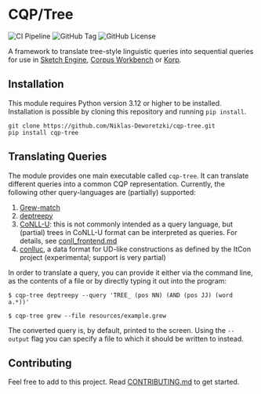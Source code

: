 # CQP/Tree

![CI Pipeline](https://github.com/Niklas-Deworetzki/ctp/actions/workflows/automation.yml/badge.svg?branch=main)
![GitHub Tag](https://img.shields.io/github/v/tag/Niklas-Deworetzki/cqp-tree)
![GitHub License](https://img.shields.io/github/license/Niklas-Deworetzki/cqp-tree)

A framework to translate tree-style linguistic queries into sequential queries for use in [Sketch Engine](https://www.sketchengine.eu/), [Corpus Workbench](https://cwb.sourceforge.io/) or [Korp](https://spraakbanken.gu.se/korp).

## Installation

This module requires Python version 3.12 or higher to be installed.
Installation is possible by cloning this repository and running `pip install`.

```shell
git clone https://github.com/Niklas-Deworetzki/cqp-tree.git
pip install cqp-tree
```

## Translating Queries

The module provides one main executable called `cqp-tree`.
It can translate different queries into a common CQP representation.
Currently, the following other query-languages are (partially) supported:
1. [Grew-match](https://match.grew.fr/)
2. [deptreepy](https://github.com/aarneranta/deptreepy/tree/main)
3. [CoNLL-U](https://universaldependencies.org/format.html): this is not commonly intended as a query language, but (partial) trees in CoNLL-U format can be interpreted as queries. For details, see [conll_frontend.md](conll_frontend.md)
4. [conlluc](https://github.com/LaboratorioSperimentale/adoc), a data format for UD-like constructions as defined by the ItCon project (experimental; support is very partial)

In order to translate a query, you can provide it either via the command line, as the contents of a file or by directly typing it out into the program:

```shell
$ cqp-tree deptreepy --query 'TREE_ (pos NN) (AND (pos JJ) (word a.*))'
```

```shell
$ cqp-tree grew --file resources/example.grew
```

The converted query is, by default, printed to the screen.
Using the `--output` flag you can specify a file to which it should be written to instead.

## Contributing

Feel free to add to this project.
Read [CONTRIBUTING.md](CONTRIBUTING.md) to get started.

